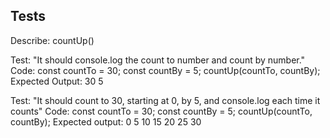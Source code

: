 ## Tests

Describe: countUp()

Test: "It should console.log the count to number and count by number."
Code:
  const countTo = 30;
  const countBy = 5;
  countUp(countTo, countBy);
Expected Output: 30 5

Test: "It should count to 30, starting at 0, by 5, and console.log each time it counts"
Code:
  const countTo = 30;
  const countBy = 5;
  countUp(countTo, countBy);
Expected output: 0 5 10 15 20 25 30

